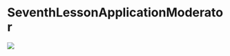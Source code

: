 # SeventhLessonApplicationModerator
<p align="left">
<img src="https://user-images.githubusercontent.com/108148690/211100234-fd15516b-d040-4e55-8157-fdc82eecbf15.jpeg"/>
</p>
